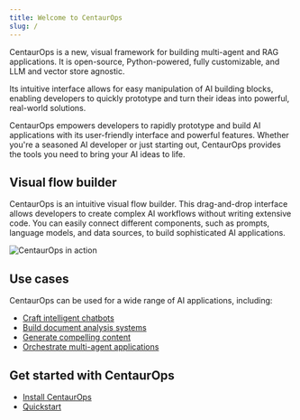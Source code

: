 ```yaml
---
title: Welcome to CentaurOps
slug: /
---
```


CentaurOps is a new, visual framework for building multi-agent and RAG applications. It is open-source, Python-powered, fully customizable, and LLM and vector store agnostic.

Its intuitive interface allows for easy manipulation of AI building blocks, enabling developers to quickly prototype and turn their ideas into powerful, real-world solutions.

CentaurOps empowers developers to rapidly prototype and build AI applications with its user-friendly interface and powerful features. Whether you're a seasoned AI developer or just starting out, CentaurOps provides the tools you need to bring your AI ideas to life.

## Visual flow builder

CentaurOps is an intuitive visual flow builder. This drag-and-drop interface allows developers to create complex AI workflows without writing extensive code. You can easily connect different components, such as prompts, language models, and data sources, to build sophisticated AI applications.

![CentaurOps in action](/img/playground-response.png)

## Use cases

CentaurOps can be used for a wide range of AI applications, including:

* [Craft intelligent chatbots](/memory-chatbot)
* [Build document analysis systems](/document-qa)
* [Generate compelling content](/blog-writer)
* [Orchestrate multi-agent applications](/starter-projects-simple-agent)

## Get started with CentaurOps

- [Install CentaurOps](/get-started-installation)
- [Quickstart](/get-started-quickstart)

